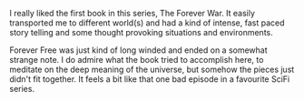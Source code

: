 I really liked the first book in this series, The Forever War. It easily transported me to different world(s) and had a kind of intense, fast paced story telling and some thought provoking situations and environments.

Forever Free was just kind of long winded and ended on a somewhat strange note. I do admire what the book tried to accomplish here, to meditate on the deep meaning of the universe, but somehow the pieces just didn't fit together. It feels a bit like that one bad episode in a favourite SciFi series. 
